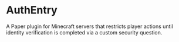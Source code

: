 # AuthEntry
A Paper plugin for Minecraft servers that restricts player actions until identity verification is completed via a custom security question.
